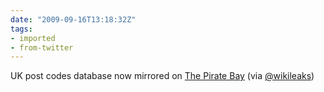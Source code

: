 ```yaml
---
date: "2009-09-16T13:18:32Z"
tags:
- imported
- from-twitter
---
```

UK post codes database now mirrored on [The Pirate Bay](https://thepiratebay.org/torrent/5090599/UK_government_database_of_all_1_841_177_post_codes) (via [@wikileaks](/twitter/#/wikileaks))

